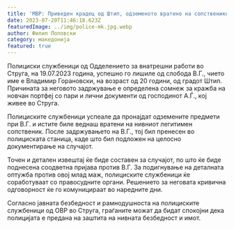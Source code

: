 ```yaml
---
title: 'МВР: Приведен крадец од Штип, одземеното вратено на сопственикот, следува пријава - 20 ЈУЛИ 2023'
date: 2023-07-20T11:46:18.623Z
featuredImage: ../img/police-mk.jpg.webp
author: Филип Поповски
category: македонија
featured: true
---
```

Полициски службеници од Одделението за внатрешни работи во Струга, на 19.07.2023 година, успешно го лишиле од слобода В.Г., чието име е Владимир Горановски, на возраст од 20 години, од градот Штип. Причината за неговото задржување е определена сомнеж за кражба на новчан портфеј со пари и лични документи од господинот А.Ѓ., кој живее во Струга. 

Полициските службеници успеале да пронајдат одземените предмети при В.Г. и истите биле веднаш вратени на нивниот легитимен сопственик. После задржувањето на В.Г., тој бил пренесен во полициската станица, каде што бил подложен на целосно документирање на случајот.

Точен и детален извештај ќе биде составен за случајот, по што ќе биде поднесена соодветна пријава против В.Г. За подигнување на деталната оптужба против овој млад маж, полициските службеници ќе соработуваат со правосудните органи. Решението за неговата кривична одговорност ќе го комуницираат во наредните дни.

Согласно јавната безбедност и рамнодушноста на полициските службеници од ОВР во Струга, граѓаните можат да бидат спокојни дека полицијата е предана на заштита на нивната безбедност и имот.
